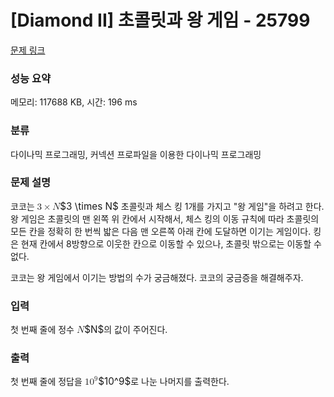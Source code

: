 # [Diamond II] 초콜릿과 왕 게임 - 25799 

[문제 링크](https://www.acmicpc.net/problem/25799) 

### 성능 요약

메모리: 117688 KB, 시간: 196 ms

### 분류

다이나믹 프로그래밍, 커넥션 프로파일을 이용한 다이나믹 프로그래밍

### 문제 설명

<p>코코는 <mjx-container class="MathJax" jax="CHTML" style="font-size: 109%; position: relative;"><mjx-math class="MJX-TEX" aria-hidden="true"><mjx-mn class="mjx-n"><mjx-c class="mjx-c33"></mjx-c></mjx-mn><mjx-mo class="mjx-n" space="3"><mjx-c class="mjx-cD7"></mjx-c></mjx-mo><mjx-mi class="mjx-i" space="3"><mjx-c class="mjx-c1D441 TEX-I"></mjx-c></mjx-mi></mjx-math><mjx-assistive-mml unselectable="on" display="inline"><math xmlns="http://www.w3.org/1998/Math/MathML"><mn>3</mn><mo>×</mo><mi>N</mi></math></mjx-assistive-mml><span aria-hidden="true" class="no-mathjax mjx-copytext">$3 \times N$</span></mjx-container> 초콜릿과 체스 킹 1개를 가지고 "왕 게임"을 하려고 한다. 왕 게임은 초콜릿의 맨 왼쪽 위 칸에서 시작해서, 체스 킹의 이동 규칙에 따라 초콜릿의 모든 칸을 정확히 한 번씩 밟은 다음 맨 오른쪽 아래 칸에 도달하면 이기는 게임이다. 킹은 현재 칸에서 8방향으로 이웃한 칸으로 이동할 수 있으나, 초콜릿 밖으로는 이동할 수 없다.</p>

<p>코코는 왕 게임에서 이기는 방법의 수가 궁금해졌다. 코코의 궁금증을 해결해주자.</p>

### 입력 

 <p>첫 번째 줄에 정수 <mjx-container class="MathJax" jax="CHTML" style="font-size: 109%; position: relative;"><mjx-math class="MJX-TEX" aria-hidden="true"><mjx-mi class="mjx-i"><mjx-c class="mjx-c1D441 TEX-I"></mjx-c></mjx-mi></mjx-math><mjx-assistive-mml unselectable="on" display="inline"><math xmlns="http://www.w3.org/1998/Math/MathML"><mi>N</mi></math></mjx-assistive-mml><span aria-hidden="true" class="no-mathjax mjx-copytext">$N$</span></mjx-container>의 값이 주어진다.</p>

### 출력 

 <p>첫 번째 줄에 정답을 <mjx-container class="MathJax" jax="CHTML" style="font-size: 109%; position: relative;"><mjx-math class="MJX-TEX" aria-hidden="true"><mjx-msup><mjx-mn class="mjx-n"><mjx-c class="mjx-c31"></mjx-c><mjx-c class="mjx-c30"></mjx-c></mjx-mn><mjx-script style="vertical-align: 0.393em;"><mjx-mn class="mjx-n" size="s"><mjx-c class="mjx-c39"></mjx-c></mjx-mn></mjx-script></mjx-msup></mjx-math><mjx-assistive-mml unselectable="on" display="inline"><math xmlns="http://www.w3.org/1998/Math/MathML"><msup><mn>10</mn><mn>9</mn></msup></math></mjx-assistive-mml><span aria-hidden="true" class="no-mathjax mjx-copytext">$10^9$</span></mjx-container>로 나눈 나머지를 출력한다.</p>

